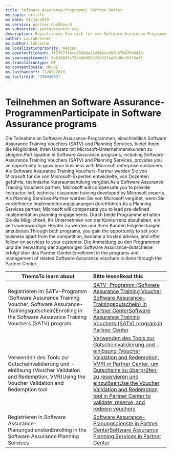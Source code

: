 ```yaml
---
title: Software Assurance-Programme| Partner Center
ms.topic: article
ms.date: 01/14/2019
ms.service: partner-dashboard
ms.subservice: partnercenter-csp
description: Registrieren Sie sich für ein Software Assurance-Programm, um Geschäftskunden zu entwickeln und für Unternehmenskunden Schulungen und Planung zu bieten.
author: LauraBrenner
ms.author: labrenne
ms.localizationpriority: medium
ms.openlocfilehash: ff23573f4cc85964a81e544ead8fa876495bbd10
ms.sourcegitcommit: 9a628b8fc73d4db995b7cb42faaf4d6c3b573e45
ms.translationtype: MT
ms.contentlocale: de-DE
ms.lasthandoff: 12/09/2019
ms.locfileid: "74943083"
---
```

# <a name="participate-in-software-assurance-programs"></a><span data-ttu-id="f7aa6-103">Teilnehmen an Software Assurance-Programmen</span><span class="sxs-lookup"><span data-stu-id="f7aa6-103">Participate in Software Assurance programs</span></span>

<span data-ttu-id="f7aa6-104">Die Teilnahme an Software Assurance-Programmen, einschließlich Software Assurance Training Vouchers (SATV) und Planning Services, bietet Ihnen die Möglichkeit, Ihren Umsatz mit Microsoft-Unternehmenskunden zu steigern.</span><span class="sxs-lookup"><span data-stu-id="f7aa6-104">Participation in Software Assurance programs, including Software Assurance Training Vouchers (SATV) and Planning Services, provides you an opportunity to grow your business with Microsoft enterprise customers.</span></span> <span data-ttu-id="f7aa6-105">Als Software Assurance Training Vouchers-Partner werden Sie von Microsoft für die von Microsoft-Experten entwickelte, von Dozenten geführte, technische Kursraumschulung vergütet.</span><span class="sxs-lookup"><span data-stu-id="f7aa6-105">As a Software Assurance Training Vouchers partner, Microsoft will compensate you to provide instructor-led, technical classroom training developed by Microsoft experts.</span></span> <span data-ttu-id="f7aa6-106">Als Planning Services-Partner werden Sie von Microsoft vergütet, wenn Sie vordefinierte Implementierungsplanungen durchführen.</span><span class="sxs-lookup"><span data-stu-id="f7aa6-106">As a Planning Services partner, Microsoft will compensate you to lead pre-defined implementation planning engagements.</span></span> <span data-ttu-id="f7aa6-107">Durch beide Programme erhalten Sie die Möglichkeit, Ihr Unternehmen von der Konkurrenz abzuheben, ein vertrauenswürdiger Berater zu werden und Ihren Kunden Folgeleistungen anzubieten.</span><span class="sxs-lookup"><span data-stu-id="f7aa6-107">Through both programs, you gain the opportunity to set your business apart from the competition, become a trusted advisor, and offer follow-on services to your customer.</span></span> <span data-ttu-id="f7aa6-108">Die Anmeldung zu den Programmen und die Verwaltung der zugehörigen Software Assurance-Gutscheine erfolgt über das Partner Center.</span><span class="sxs-lookup"><span data-stu-id="f7aa6-108">Enrollment in the programs and management of related Software Assurance vouchers is done through the Partner Center.</span></span>

|<span data-ttu-id="f7aa6-109">**Thema**</span><span class="sxs-lookup"><span data-stu-id="f7aa6-109">**To learn about**</span></span>   |<span data-ttu-id="f7aa6-110">**Bitte lesen**</span><span class="sxs-lookup"><span data-stu-id="f7aa6-110">**Read this**</span></span>   |
|--------------------------|:------------------|
|<span data-ttu-id="f7aa6-111">Registrieren im SATV-Programm (Software Assurance Training Voucher, Software Assurance-Trainingsgutschein)</span><span class="sxs-lookup"><span data-stu-id="f7aa6-111">Enrolling in the Software Assurance Training Vouchers (SATV) program</span></span>|[<span data-ttu-id="f7aa6-112">SATV-Programm (Software Assurance Training Voucher, Software Assurance-Trainingsgutschein) in Partner Center</span><span class="sxs-lookup"><span data-stu-id="f7aa6-112">Software Assurance Training Vouchers (SATV) program in Partner Center</span></span>](software-assurance-satv.md)|
|<span data-ttu-id="f7aa6-113">Verwenden des Tools zur Gutscheinvalidierung und -einlösung (Voucher Validation and Redemption, VVR)</span><span class="sxs-lookup"><span data-stu-id="f7aa6-113">Using the Voucher Validation and Redemption tool</span></span>|[<span data-ttu-id="f7aa6-114">Verwenden des Tools zur Gutscheinvalidierung und -einlösung (Voucher Validation and Redemption, VVR) in Partner Center, um Gutscheine zu überprüfen, zu reservieren und einzulösen</span><span class="sxs-lookup"><span data-stu-id="f7aa6-114">Use the Voucher Validation and Redemption tool in Partner Center to validate, reserve, and redeem vouchers</span></span>](voucher-validation-tool.md)|
|<span data-ttu-id="f7aa6-115">Registrieren in Software Assurance-Planungsdiensten</span><span class="sxs-lookup"><span data-stu-id="f7aa6-115">Enrolling in the Software Assurance Planning Services</span></span>|[<span data-ttu-id="f7aa6-116">Software Assurance-Planungsdienste in Partner Center</span><span class="sxs-lookup"><span data-stu-id="f7aa6-116">Software Assurance Planning Services in Partner Center</span></span>](software-assurance-dps.md) 


